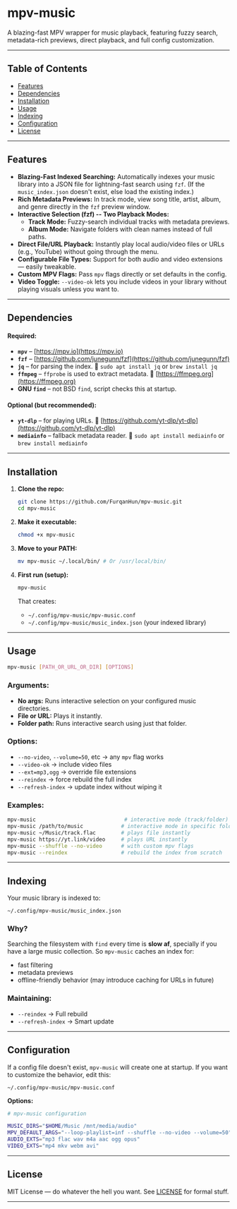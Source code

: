# mpv-music
A blazing-fast MPV wrapper for music playback, featuring fuzzy search, metadata-rich previews, direct playback, and full config customization.

---

## Table of Contents

* [Features](#features)
* [Dependencies](#dependencies)
* [Installation](#installation)
* [Usage](#usage)
* [Indexing](#indexing)
* [Configuration](#configuration)
* [License](#license)

---

## Features

* **Blazing-Fast Indexed Searching:** Automatically indexes your music library into a JSON file for lightning-fast search using `fzf`. (If the `music_index.json` doesn't exist, else load the existing index.)
* **Rich Metadata Previews:** In track mode, view song title, artist, album, and genre directly in the `fzf` preview window.
* **Interactive Selection (fzf) -- Two Playback Modes:**
  * **Track Mode:** Fuzzy-search individual tracks with metadata previews.
  * **Album Mode:** Navigate folders with clean names instead of full paths.
* **Direct File/URL Playback:** Instantly play local audio/video files or URLs (e.g., YouTube) without going through the menu.
* **Configurable File Types:** Support for both audio and video extensions — easily tweakable.
* **Custom MPV Flags:** Pass `mpv` flags directly or set defaults in the config.
* **Video Toggle:** `--video-ok` lets you include videos in your library without playing visuals unless you want to.

---

## Dependencies

#### Required:
* **`mpv`** – [https://mpv.io](https://mpv.io)
* **`fzf`** – [https://github.com/junegunn/fzf](https://github.com/junegunn/fzf)
* **`jq`** – for parsing the index.
  🧪 `sudo apt install jq` or `brew install jq`
* **`ffmpeg`** – `ffprobe` is used to extract metadata.
  🎵 [https://ffmpeg.org](https://ffmpeg.org)
* **GNU `find`** – not BSD `find`, script checks this at startup.

#### Optional (but recommended):
* **`yt-dlp`** – for playing URLs.
  🔗 [https://github.com/yt-dlp/yt-dlp](https://github.com/yt-dlp/yt-dlp)
* **`mediainfo`** – fallback metadata reader.
  🧾 `sudo apt install mediainfo` or `brew install mediainfo`

---

## Installation

1. **Clone the repo:**
    ```bash
    git clone https://github.com/FurqanHun/mpv-music.git
    cd mpv-music
    ```

2. **Make it executable:**
    ```bash
    chmod +x mpv-music
    ```

3. **Move to your PATH:**
    ```bash
    mv mpv-music ~/.local/bin/ # Or /usr/local/bin/
    ```

4. **First run (setup):**
    ```bash
    mpv-music
    ```
    That creates:
    - `~/.config/mpv-music/mpv-music.conf`
    - `~/.config/mpv-music/music_index.json` (your indexed library)

---

## Usage

```bash
mpv-music [PATH_OR_URL_OR_DIR] [OPTIONS]
```

### Arguments:

* **No args:** Runs interactive selection on your configured music directories.
* **File or URL:** Plays it instantly.
* **Folder path:** Runs interactive search using just that folder.

### Options:

* `--no-video`, `--volume=50`, etc → any `mpv` flag works
* `--video-ok` → include video files
* `--ext=mp3,ogg` → override file extensions
* `--reindex` → force rebuild the full index
* `--refresh-index` → update index without wiping it

### Examples:

```bash
mpv-music                            # interactive mode (track/folder)
mpv-music /path/to/music            # interactive mode in specific folder
mpv-music ~/Music/track.flac        # plays file instantly
mpv-music https://yt.link/video     # plays URL instantly
mpv-music --shuffle --no-video      # with custom mpv flags
mpv-music --reindex                 # rebuild the index from scratch
```

---

## Indexing

Your music library is indexed to:

```
~/.config/mpv-music/music_index.json
```

### Why?

Searching the filesystem with `find` every time is **slow af**, specially if you have a large music collection. So `mpv-music` caches an index for:
- fast filtering
- metadata previews
- offline-friendly behavior (may introduce caching for URLs in future)

### Maintaining:

* `--reindex` → Full rebuild
* `--refresh-index` → Smart update

---

## Configuration
If a config file doesn't exist, `mpv-music` will create one at startup. If you want to customize the behavior, edit this:

```
~/.config/mpv-music/mpv-music.conf
```

**Options:**

```bash
# mpv-music configuration

MUSIC_DIRS="$HOME/Music /mnt/media/audio"
MPV_DEFAULT_ARGS="--loop-playlist=inf --shuffle --no-video --volume=50"
AUDIO_EXTS="mp3 flac wav m4a aac ogg opus"
VIDEO_EXTS="mp4 mkv webm avi"
```

---

## License

MIT License — do whatever the hell you want.
See [LICENSE](LICENSE) for formal stuff.

---
